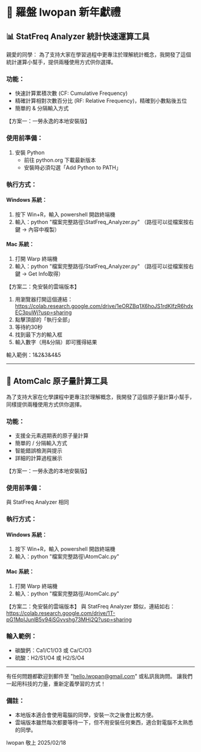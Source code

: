 # 🎁 羅盤 lwopan 新年獻禮

## 📊 StatFreq Analyzer 統計快速運算工具
親愛的同學：
為了支持大家在學習過程中更專注於理解統計概念，我開發了這個統計運算小幫手，提供兩種使用方式供你選擇。

### 功能：
- 快速計算累積次數 (CF: Cumulative Frequency)
- 精確計算相對次數百分比 (RF: Relative Frequency)，精確到小數點後五位
- 簡單的 & 分隔輸入方式

【方案一：一勞永逸的本地安裝版】
### 使用前準備：
1. 安裝 Python
   - 前往 python.org 下載最新版本
   - 安裝時必須勾選「Add Python to PATH」

### 執行方式：
#### Windows 系統：
1. 按下 Win+R，輸入 powershell 開啟終端機
2. 輸入：python "檔案完整路徑\StatFreq_Analyzer.py"
   （路徑可以從檔案按右鍵 → 內容中複製）

#### Mac 系統：
1. 打開 Warp 終端機
2. 輸入：python "檔案完整路徑/StatFreq_Analyzer.py"
   （路徑可以從檔案按右鍵 → Get Info取得）

【方案二：免安裝的雲端版本】
1. 用瀏覽器打開這個連結：https://colab.research.google.com/drive/1eORZBq1X6hoJS1rdKlfzR6hdxEC3puWj?usp=sharing
2. 點擊頂部的「執行全部」
3. 等待約30秒
4. 找到最下方的輸入框
5. 輸入數字（用&分隔）即可獲得結果

輸入範例：1&2&3&4&5

---

## 🧪 AtomCalc 原子量計算工具
為了支持大家在化學課程中更專注於理解概念，我開發了這個原子量計算小幫手，同樣提供兩種使用方式供你選擇。

### 功能：
- 支援全元素週期表的原子量計算
- 簡單的 / 分隔輸入方式
- 智能錯誤檢測與提示
- 詳細的計算過程展示

【方案一：一勞永逸的本地安裝版】
### 使用前準備：
與 StatFreq Analyzer 相同

### 執行方式：
#### Windows 系統：
1. 按下 Win+R，輸入 powershell 開啟終端機
2. 輸入：python "檔案完整路徑\AtomCalc.py"

#### Mac 系統：
1. 打開 Warp 終端機
2. 輸入：python "檔案完整路徑/AtomCalc.py"

【方案二：免安裝的雲端版本】
與 StatFreq Analyzer 類似，連結如右：https://colab.research.google.com/drive/1T-pG1MpIJunlB5v94iSGvvshg73MHj2Q?usp=sharing

### 輸入範例：
- 碳酸鈣：Ca1/C1/O3 或 Ca/C/O3
- 硫酸：H2/S1/O4 或 H2/S/O4

---

有任何問題都歡迎到郵件至 "hello.lwopan@gmail.com" 或私訊我詢問。
讓我們一起用科技的力量，重新定義學習的方式！

### 備註：
- 本地版本適合會使用電腦的同學，安裝一次之後會比較方便。
- 雲端版本雖然每次都要等待一下，但不用安裝任何東西，適合對電腦不太熟悉的同學。

lwopan 敬上
2025/02/18